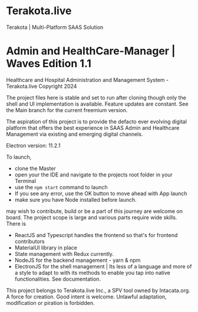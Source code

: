 # Terakota.live
Terakota | Multi-Platform SAAS Solution

# Admin and HealthCare-Manager | Waves Edition 1.1
Healthcare and Hospital Administration and Management System - Terakota.live Copyright 2024

The project files here is stable and set to run after cloning though only the shell and UI implementation is available.
Feature updates are constant. See the Main branch for the current freemium version.  

The aspiration of this project is to provide the defacto ever evolving digital platform that offers the best experience in SAAS Admin and Healthcare Management via existing and emerging digital channels.

Electron version: 11.2.1

To launch, 
- clone the Master
- open your the IDE and navigate to the projects root folder in your Terminal
- use the `npm start` command to launch
- If you see any error, use the OK button to move ahead with App launch
- make sure you have Node installed before launch.


<!--- Freemium is open sourced and healthcare enthusiast developers can email support@terakota.live with the subject
'Becoming a Contributor' and your introduction, profile, portfolio, github e.t.c.  --->
may wish to contribute, build or be a part of this journey are welcome on board. The project scope is large and various 
parts require wide skills.
There is 
- ReactJS and Typescript handles the frontend so that's for frontend contributors
- MaterialUI library in place  
- State management with Redux currently.
- NodeJS for the backend management - yarn & npm
- ElectronJS for the shell management | Its less of a language and more of a style to adapt to with its methods to enable you tap into native functionalities. See documentation. 

<!--- Official contribution will elicit an invitation to any of our managed channels. To see user stories, current issues  potential Flutter|PWA| for mobile implentation and the roadmap, e.t.c. see documentation --->

This project belongs to Terakota.live Inc., a SPV tool owned by Intacata.org. A force for creation. Good intent is welcome. Unlawful adaptation, modification or piration is forbidden. 
<!--- This is currently under the custody and curation of Gabriel Onike. Custodian | Gatekeeper Privileges --->

